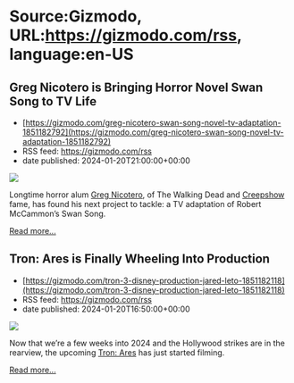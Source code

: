 # Source:Gizmodo, URL:https://gizmodo.com/rss, language:en-US

## Greg Nicotero is Bringing Horror Novel Swan Song to TV Life
 - [https://gizmodo.com/greg-nicotero-swan-song-novel-tv-adaptation-1851182792](https://gizmodo.com/greg-nicotero-swan-song-novel-tv-adaptation-1851182792)
 - RSS feed: https://gizmodo.com/rss
 - date published: 2024-01-20T21:00:00+00:00

<img class="type:primaryImage" src="https://i.kinja-img.com/image/upload/c_fit,q_80,w_636/8010f4c3fd45ab1d2c9475f7417edff6.jpg" /><p>Longtime horror alum <a class="sc-1out364-0 dPMosf sc-145m8ut-0 lcFFec js_link" href="https://gizmodo.com/walking-dead-daryl-dixon-spin-off-norman-reedus-image-1849848630">Greg Nicotero</a>, of The Walking Dead and <a class="sc-1out364-0 dPMosf sc-145m8ut-0 lcFFec js_link" href="https://gizmodo.com/creepshow-series-s4-review-amc-shudder-horror-anthology-1850884235">Creepshow</a> fame, has found his next project to tackle: a TV adaptation of Robert McCammon’s Swan Song.<br /></p><p><a href="https://gizmodo.com/greg-nicotero-swan-song-novel-tv-adaptation-1851182792">Read more...</a></p>

## Tron: Ares is Finally Wheeling Into Production
 - [https://gizmodo.com/tron-3-disney-production-jared-leto-1851182118](https://gizmodo.com/tron-3-disney-production-jared-leto-1851182118)
 - RSS feed: https://gizmodo.com/rss
 - date published: 2024-01-20T16:50:00+00:00

<img class="type:primaryImage" src="https://i.kinja-img.com/image/upload/c_fit,q_80,w_636/ad43e998ec2f8a34e3e2c92ab0727626.jpg" /><p>Now that we’re a few weeks into 2024 and the Hollywood strikes are in the rearview, the upcoming <a class="sc-1out364-0 dPMosf sc-145m8ut-0 lcFFec js_link" href="https://gizmodo.com/heres-what-tron-3-was-going-to-be-and-may-still-be-ab-1792863604">Tron: Ares</a> has just started filming. </p><p><a href="https://gizmodo.com/tron-3-disney-production-jared-leto-1851182118">Read more...</a></p>

